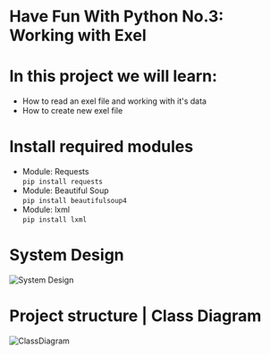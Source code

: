 # Have Fun With Python No.3: Working with Exel
# In this project we will learn:
- How to read an exel file and working with it's data
- How to create new exel file

# Install required modules
* Module: Requests </br>
`pip install requests`
* Module: Beautiful Soup </br>
`pip install beautifulsoup4`
* Module: lxml </br>
`pip install lxml`

# System Design
![System Design](_System.jpg)

# Project structure | Class Diagram
![ClassDiagram](_ClassDiagram.png)
